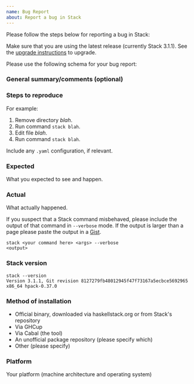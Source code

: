 ```yaml
---
name: Bug Report
about: Report a bug in Stack
---
```


Please follow the steps below for reporting a bug in Stack:

Make sure that you are using the latest release (currently Stack 3.1.1). See the
[upgrade instructions](http://docs.haskellstack.org/en/stable/install_and_upgrade/#upgrade)
to upgrade.

Please use the following schema for your bug report:

### General summary/comments (optional)

### Steps to reproduce

For example:

1. Remove directory *blah*.
2. Run command `stack blah`.
3. Edit file *blah*.
4. Run command `stack blah`.

Include any `.yaml` configuration, if relevant.

### Expected

What you expected to see and happen.

### Actual

What actually happened.

If you suspect that a Stack command misbehaved, please include the output of
that command in `--verbose` mode. If the output is larger than a page please
paste the output in a [Gist](https://gist.github.com/).

~~~text
stack <your command here> <args> --verbose
<output>
~~~

### Stack version

~~~text
stack --version
Version 3.1.1, Git revision 8127279fb48012945f47f73167a5ecbce5692965 x86_64 hpack-0.37.0
~~~

### Method of installation

* Official binary, downloaded via haskellstack.org or from Stack's repository
* Via GHCup
* Via Cabal (the tool)
* An unofficial package repository (please specify which)
* Other (please specify)

### Platform

Your platform (machine architecture and operating system)
